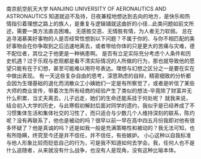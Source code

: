 南京航空航天大学
NANJING UNIVERSITY OF AERONAUTICS AND ASTRONAUTICS
知道就迫不及待，日夜兼程地想达到去向的地方，是快乐和热情指引着理想之路上的族人，是重复与逻辑铺就这曲折的小径...此类问题如前文所述，需要一类方法直击困难。
无感胜交恶、无情胜有情，为人者无力软弱。
总在追寻渴慕美好事物的人是否经常性想到以下问题？不属于你的、与你不相匹配的美好事物会在你争取到之后迅速地离去，或者带给你体的只是更大的苦痛与灾难，德不配位者，其位之于他更是一种祸患啊。
是否有立足实际充分考虑个人条件和历史机遇？过于乐观与悲观都是看不清实际情况的人所做的行为，那也就导致他的愿望只能有在于幻想，甚至可能难以用符号表达。理想与幻想之区分之一是要在实在中做出表现。
有一天这些复杂自由的思考，深思熟虑的自辩，精密细致的分析都会因为生理基础的退化而消散众工小姨她们一定是有所察觉了，或者是听信了某些大师的商业宣传，带着次生所有经商的经验产生了类似的想法-毕竟除了财富并无什么积累、当丈夫离去，儿子远走，她们的生命还能系挂于何处呢？
就我来说，结合初入大学的历史，与此寒假初解封后面对同学的遗约，我似乎是已经养成了不习惯集体生活和集体社交的习性了，而只适合与少数几个人维持深刻的联系，陈灼呢？没有再联系了，他也是被动的吗？很早以前一早在高中四五月份我即对他有很多怀疑了？他是真诚的吗？还是如我一般是充满策略性和被动的？我无法可知，也有所隐瞒，终究至今还是并不信任，并不信任，有些嫉妒。
小心这种以自我标准与他人形象比较而贬低自己的行为，可是我不知道如何去学会。我，任何人也不是什么追随者，从来就没有什么战争，也没有人是现角，没有这种比喻本体。
